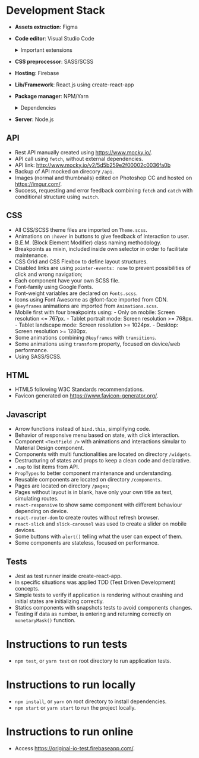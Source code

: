 # Development Stack

-  **Assets extraction**: Figma

-  **Code editor**: Visual Studio Code

      <details>
      <summary>Important extensions</summary>

      -  Auto Rename Tag
      -  Auto-Open Markdown Preview
      -  Brackt Pair Colorizer
      -  VS Code ES7 React/Redux/React-Native/JS snippets
      -  ESLint
      -  GitLens
      -  JavaScript (ES6) code snippets
      -  Prettier - Code formatter
      -  SCSS formatter

      </details>

-  **CSS preprocessor**: SASS/SCSS
-  **Hosting**: Firebase
-  **Lib/Framework**: React.js using create-react-app
-  **Package manager**: NPM/Yarn

      <details>
      <summary>Dependencies</summary>

      -  chai
      -  node-sass
      -  react-responsive
      -  react-router-dom
      -  react-slick
      -  react-test-renderer
      -  slick-carousel

      </details>

-  **Server**: Node.js

## API

-  Rest API manually created using https://www.mocky.io/.
-  API call using `fetch`, without external dependencies.
-  API link: http://www.mocky.io/v2/5d5b259e2f00002c0036fa0b
-  Backup of API mocked on direcory `/api`.
-  Images (normal and thumbnails) edited on Photoshop CC and hosted on https://imgur.com/.
-  Success, requesting and error feedback combining `fetch` and `catch` with conditional structure using `switch`.

## CSS

-  All CSS/SCSS theme files are imported on `Theme.scss`.
-  Animations on `:hover` in buttons to give feedback of interaction to user.
-  B.E.M. (Block Element Modifier) class naming methodology.
-  Breakpoints as mixin, included inside own selector in order to facilitate maintenance.
-  CSS Grid and CSS Flexbox to define layout structures.
-  Disabled links are using `pointer-events: none` to prevent possibilities of click and wrong navigation;
-  Each component have your own SCSS file.
-  Font-family using Google Fonts.
-  Font-weight variables are declared on `Fonts.scss`.
-  Icons using Font Awesome as @font-face imported from CDN.
-  `@keyframes` animations are imported from `Animations.scss`.
-  Mobile first with four breakpoints using: - Only on mobile: Screen resolution <= 767px. - Tablet portrait mode: Screen resolution >= 768px. - Tablet landscape mode: Screen resolution >= 1024px. - Desktop: Screen resolution >= 1280px.
-  Some animations combining `@keyframes` with `transitions`.
-  Some animations using `transform` property, focused on device/web performance.
-  Using SASS/SCSS.

## HTML

-  HTML5 following W3C Standards recommendations.
-  Favicon generated on https://www.favicon-generator.org/.

## Javascript

-  Arrow functions instead of `bind.this`, simplifying code.
-  Behavior of responsive menu based on state, with click interaction.
-  Component `<TextField />` with animations and interactions simular to Material Design component.
-  Components with multi functionalities are located on directory `/widgets`.
-  Destructuring of states and props to keep a clean code and declarative.
-  `.map` to list items from API.
-  `PropTypes` to better component maintenance and understanding.
-  Reusable components are located on directory `/components`.
-  Pages are located on directory `/pages`;
-  Pages without layout is in blank, have only your own title as text, simulating routes.
-  `react-responsive` to show same component with different behaviour depending on device.
-  `react-router-dom` to create routes without refresh browser.
-  `react-slick` and `slick-carousel` was used to create a slider on mobile devices.
-  Some buttons with `alert()` telling what the user can expect of them.
-  Some components are stateless, focused on performance.

## Tests

-  Jest as test runner inside create-react-app.
-  In specific situations was applied TDD (Test Driven Development) concepts.
-  Simple tests to verify if application is rendering without crashing and initial states are initializing correctly.
-  Statics components with snapshots tests to avoid components changes.
-  Testing if data as number, is entering and returning correctly on `monetaryMask()` function.

# Instructions to run tests

-  `npm test`, or `yarn test` on root directory to run application tests.

# Instructions to run locally

-  `npm install`, or `yarn` on root directory to install dependencies.
-  `npm start` or `yarn start` to run the project locally.

# Instructions to run online

-  Access https://original-io-test.firebaseapp.com/.
